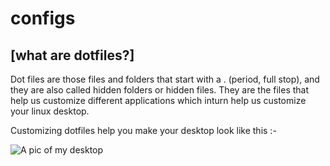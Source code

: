 # configs

## [what are dotfiles?]

Dot files are those files and folders that start with a . (period, full stop), and they are also called hidden folders or hidden files.
They are the files that help us customize different applications which inturn help us customize your linux desktop.

Customizing dotfiles help you make your desktop look like this :-

![A pic of my desktop](https://user-images.githubusercontent.com/69780531/103450000-0aa17d80-4cd6-11eb-9773-3c7f05b5c1f5.png)
